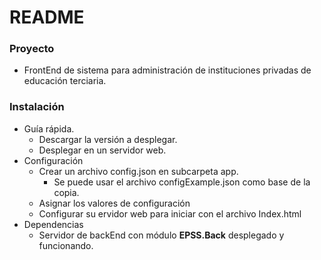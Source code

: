 # README #

### Proyecto ###
* FrontEnd de sistema para administración de instituciones privadas de educación terciaria.

### Instalación ###
* Guía rápida.  
    - Descargar la versión a desplegar.
    - Desplegar en un servidor web.
* Configuración  
    - Crear un archivo config.json en subcarpeta app.
        - Se puede usar el archivo configExample.json como base de la copia.
    - Asignar los valores de configuración
    - Configurar su ervidor web para iniciar con el archivo Index.html
* Dependencias  
    - Servidor de backEnd con módulo **EPSS.Back** desplegado y funcionando.